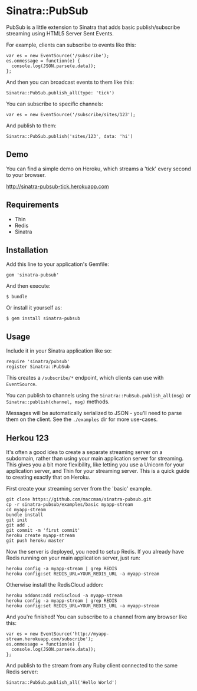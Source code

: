 # Sinatra::PubSub

PubSub is a little extension to Sinatra that adds basic publish/subscribe streaming
using HTML5 Server Sent Events.

For example, clients can subscribe to events like this:

    var es = new EventSource('/subscribe');
    es.onmessage = function(e) {
      console.log(JSON.parse(e.data));
    };

And then you can broadcast events to them like this:

    Sinatra::PubSub.publish_all(type: 'tick')

You can subscribe to specific channels:

    var es = new EventSource('/subscribe/sites/123');

And publish to them:

    Sinatra::PubSub.publish('sites/123', data: 'hi')

## Demo

You can find a simple demo on Heroku, which streams a 'tick' every second to your browser.

http://sinatra-pubsub-tick.herokuapp.com

## Requirements

* Thin
* Redis
* Sinatra

## Installation

Add this line to your application's Gemfile:

    gem 'sinatra-pubsub'

And then execute:

    $ bundle

Or install it yourself as:

    $ gem install sinatra-pubsub

## Usage

Include it in your Sinatra application like so:

    require 'sinatra/pubsub'
    register Sinatra::PubSub

This creates a `/subscribe/*` endpoint, which clients can use with `EventSource`.

You can publish to channels using the `Sinatra::PubSub.publish_all(msg)` or
`Sinatra::publish(channel, msg)` methods.

Messages will be automatically serialized to JSON - you'll need to parse them on the client.
See the `./examples` dir for more use-cases.

## Herkou 123

It's often a good idea to create a separate streaming server on a subdomain, rather than
using your main application server for streaming. This gives you a bit more flexibility, like
letting you use a Unicorn for your application server, and Thin for your streaming server.
This is a quick guide to creating exactly that on Heroku.

First create your streaming server from the 'basic' example.

    git clone https://github.com/maccman/sinatra-pubsub.git
    cp -r sinatra-pubsub/examples/basic myapp-stream
    cd myapp-stream
    bundle install
    git init
    git add .
    git commit -m 'first commit'
    heroku create myapp-stream
    git push heroku master

Now the server is deployed, you need to setup Redis. If you already have Redis running
on your main application server, just run:

    heroku config -a myapp-stream | grep REDIS
    heroku config:set REDIS_URL=YOUR_REDIS_URL -a myapp-stream

Otherwise install the RedisCloud addon:

    heroku addons:add rediscloud -a myapp-stream
    heroku config -a myapp-stream | grep REDIS
    heroku config:set REDIS_URL=YOUR_REDIS_URL -a myapp-stream

And you're finished! You can subscribe to a channel from any browser like this:

    var es = new EventSource('http://myapp-stream.herokuapp.com/subscribe');
    es.onmessage = function(e) {
      console.log(JSON.parse(e.data));
    };

And publish to the stream from any Ruby client connected to the same Redis server:

    Sinatra::PubSub.publish_all('Hello World')
